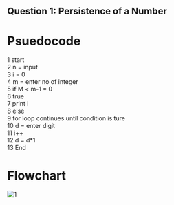 ## Question 1: Persistence of a Number

# Psuedocode

1 start\
2 n = input\
3 i = 0\
4 m = enter no of integer\
5 if M < m-1 = 0\
6 true\
7 print i \
8 else\
9 for loop continues until condition is ture\
10 d = enter digit\
11 i++\
12 d = d*1\
13 End

# Flowchart
![1](https://user-images.githubusercontent.com/117566652/210244631-6d948480-ac73-4909-858a-e452e2b31e35.jpg)
